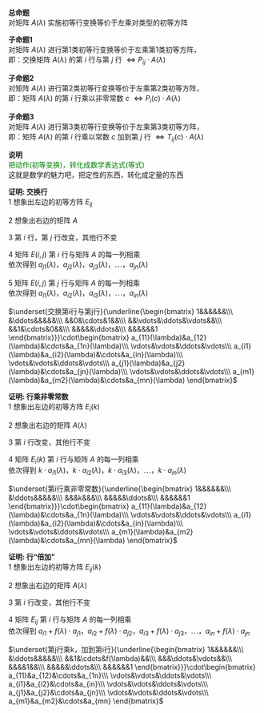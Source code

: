 **总命题**    
对矩阵 $A(\lambda)$ 实施初等行变换等价于左乘对类型的初等方阵    
    
**子命题1**    
对矩阵 $A(\lambda)$ 进行第1类初等行变换等价于左乘第1类初等方阵，    
即：交换矩阵 $A(\lambda)$ 的第 $i$ 行与第 $j$ 行 $\Leftrightarrow P_{ij}\cdot A(\lambda)$     
    
**子命题2**    
对矩阵 $A(\lambda)$ 进行第2类初等行变换等价于左乘第2类初等方阵，    
即：矩阵 $A(\lambda)$ 的第 $i$ 行乘以非零常数 $c$  $\Leftrightarrow P_i(c)\cdot A(\lambda)$     
    
**子命题3**    
对矩阵 $A(\lambda)$ 进行第3类初等行变换等价于左乘第3类初等方阵，    
即：矩阵 $A(\lambda)$ 的第 $i$ 行乘以常数 $c$ 加到第 $j$ 行 $\Leftrightarrow T_{ij}(c)\cdot A(\lambda)$     
    
**说明**    
<font color=green>把动作(初等变换)，转化成数学表达式(等式)</font>    
这就是数学的魅力吧，把定性的东西，转化成定量的东西    
    
**证明: 交换行**    
1 想象出左边的初等方阵 $E_{ij}$     
    
2 想象出右边的矩阵 $A$     
    
3 第 $i$ 行，第 $j$ 行改变，其他行不变    
    
4 矩阵 $E(i,j)$ 第 $i$ 行与矩阵 $A$ 的每一列相乘    
依次得到 $a_{j1}(\lambda)，a_{j2}(\lambda)，a_{j3}(\lambda)，\cdots，a_{jn}(\lambda)$     
    
5 矩阵 $E(i,j)$ 第 $j$ 行与矩阵 $A$ 的每一列相乘    
依次得到 $a_{i1}(\lambda)，a_{i2}(\lambda)，a_{i3}(\lambda)，\cdots，a_{in}(\lambda)$     
    
 $\underset{交换第i行与第j行}{\underline{\begin{bmatrix}    
1&&&&&&\\\    
&\ddots&&&&&\\\    
&&0&\cdots&1&&\\\    
&&\vdots&\ddots&\vdots&&\\\    
&&1&\cdots&0&&\\\    
&&&&&\ddots&\\\    
&&&&&&1    
\end{bmatrix}}}\cdot\begin{bmatrix}    
a_{11}(\lambda)&a_{12}(\lambda)&\cdots&a_{1n}(\lambda)\\\ \vdots&\vdots&\ddots&\vdots\\\ a_{i1}(\lambda)&a_{i2}(\lambda)&\cdots&a_{in}(\lambda)\\\    
\vdots&\vdots&\ddots&\vdots\\\ a_{j1}(\lambda)&a_{j2}(\lambda)&\cdots&a_{jn}(\lambda)\\\ \vdots&\vdots&\ddots&\vdots\\\    
a_{m1}(\lambda)&a_{m2}(\lambda)&\cdots&a_{mn}(\lambda)    
\end{bmatrix}$     
    
**证明: 行乘非零常数**    
1 想象出左边的初等方阵 $E_i(k)$     
    
2 想象出右边的矩阵 $A(\lambda)$     
    
3 第 $i$ 行改变，其他行不变    
    
4 矩阵 $E_i(k)$ 第 $i$ 行与矩阵 $A$ 的每一列相乘    
依次得到 $k\cdot a_{i1}(\lambda)，k\cdot a_{i2}(\lambda)，k\cdot a_{i3}(\lambda)，\cdots，k\cdot a_{in}(\lambda)$     
    
 $\underset{第i行乘非零常数}{\underline{\begin{bmatrix}    
1&&&&&&\\\    
&\ddots&&&&&\\\    
&&&k&&&\\\    
&&&&&\ddots&\\\    
&&&&&&1    
\end{bmatrix}}}\cdot\begin{bmatrix}    
a_{11}(\lambda)&a_{12}(\lambda)&\cdots&a_{1n}(\lambda)\\\ \vdots&\vdots&\ddots&\vdots\\\ a_{i1}(\lambda)&a_{i2}(\lambda)&\cdots&a_{in}(\lambda)\\\    
\vdots&\vdots&\ddots&\vdots\\\    
a_{m1}(\lambda)&a_{m2}(\lambda)&\cdots&a_{mn}(\lambda)    
\end{bmatrix}$     
    
**证明: 行“倍加”**    
1 想象出左边的初等方阵 $E_{ij}(k)$     
    
2 想象出右边的矩阵 $A(\lambda)$     
    
3 第 $i$ 行改变，其他行不变    
    
4 矩阵 $E_{ij}$ 第 $i$ 行与矩阵 $A$ 的每一列相乘    
依次得到 $a_{i1}+f(\lambda)\cdot a_{j1}，a_{i2}+f(\lambda)\cdot a_{j2}，    
a_{i3}+f(\lambda)\cdot a_{j3}，\cdots，a_{in}+f(\lambda)\cdot a_{jn}$     
    
 $\underset{第j行乘k，加到第i行}{\underline{\begin{bmatrix}    
1&&&&&&\\\    
&\ddots&&&&&\\\    
&&1&\cdots&f(\lambda)&&\\\    
&&&\ddots&\vdots&&\\\    
&&&&1&&\\\    
&&&&&\ddots&\\\    
&&&&&&1    
\end{bmatrix}}}\cdot\begin{bmatrix}    
a_{11}&a_{12}&\cdots&a_{1n}\\\ \vdots&\vdots&\ddots&\vdots\\\ a_{i1}&a_{i2}&\cdots&a_{in}\\\    
\vdots&\vdots&\ddots&\vdots\\\ a_{j1}&a_{j2}&\cdots&a_{jn}\\\ \vdots&\vdots&\ddots&\vdots\\\    
a_{m1}&a_{m2}&\cdots&a_{mn}    
\end{bmatrix}$     
